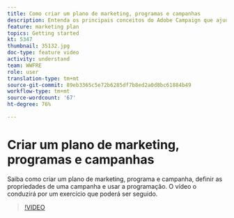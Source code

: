 ```yaml
---
title: Como criar um plano de marketing, programas e campanhas
description: Entenda os principais conceitos do Adobe Campaign que ajudam a planejar, executar e mensurar com eficácia as campanhas de marketing entre canais.
feature: marketing plan
topics: Getting started
kt: 5347
thumbnail: 35132.jpg
doc-type: feature video
activity: understand
team: WWFRE
role: user
translation-type: tm+mt
source-git-commit: 89eb3365c5e72b6285df7b8ed2a0d8bc61884b49
workflow-type: tm+mt
source-wordcount: '67'
ht-degree: 76%

---
```



# Criar um plano de marketing, programas e campanhas

Saiba como criar um plano de marketing, programa e campanha, definir as propriedades de uma campanha e usar a programação.
O vídeo o conduzirá por um exercício que poderá ser seguido.

>[!VIDEO](https://video.tv.adobe.com/v/35132?quality=12)
